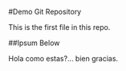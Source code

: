 

#Demo Git Repository 

This is the first file in this repo.


##Ipsum Below

Hola como estas?... bien gracias.


